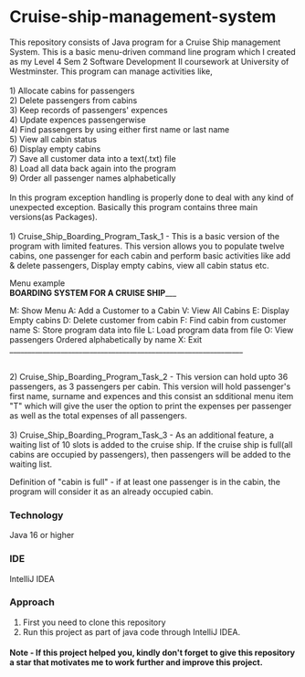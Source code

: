 # Cruise-ship-management-system
This repository consists of Java program for a Cruise Ship management System. This is a basic menu-driven command line program which I created as my Level 4 Sem 2 Software Development II coursework at University of Westminster. This program can manage activities like,<br>
<br> 1) Allocate cabins for passengers 
<br> 2) Delete passengers from cabins 
<br> 3) Keep records of passengers' expences
<br> 4) Update expences passengerwise
<br> 4) Find passengers by using either first name or last name
<br> 5) View all cabin status
<br> 6) Display empty cabins
<br> 7) Save all customer data into a text(.txt) file
<br> 8) Load all data back again into the program
<br> 9) Order all passenger names alphabetically
<br><br>
In this program exception handling is properly done to deal with any kind of unexpected exception. Basically this program contains three main versions(as Packages).<br>
<br> 1) Cruise_Ship_Boarding_Program_Task_1 - This is a basic version of the program with limited features. This version allows you to populate twelve cabins, one passenger for each cabin and perform basic activities like add & delete passengers, Display empty cabins, view all cabin status etc.<br>

Menu example<br>
______________BOARDING SYSTEM FOR A CRUISE SHIP_________________

M: Show Menu
A: Add a Customer to a Cabin
V: View All Cabins
E: Display Empty cabins
D: Delete customer from cabin
F: Find cabin from customer name
S: Store program data into file
L: Load program data from file
O: View passengers Ordered alphabetically by name
X: Exit
________________________________________________________________<br>

<br> 2) Cruise_Ship_Boarding_Program_Task_2 - This version can hold upto 36 passengers, as 3 passengers per cabin. This version will hold passenger's first name, surname and expences and this consist an sdditional menu item "T" which will give the user the option to print the expenses per passenger as well as the total expenses of all passengers.<br>
<br> 3) Cruise_Ship_Boarding_Program_Task_3 - As an additional feature, a waiting list of 10 slots is added to the cruise ship. If the cruise ship is full(all cabins are occupied by passengers), then passengers will be added to the waiting list.

Definition of "cabin is full" - if at least one passenger is in the cabin, the program will consider it as an already occupied cabin.<br>

### Technology
Java 16 or higher

### IDE 
IntelliJ IDEA

### Approach

1) First you need to clone this repository
2) Run this project as part of java code through IntelliJ IDEA.

#### Note - If this project helped you, kindly don't forget to give this repository a star that motivates me to work further and improve this project.


